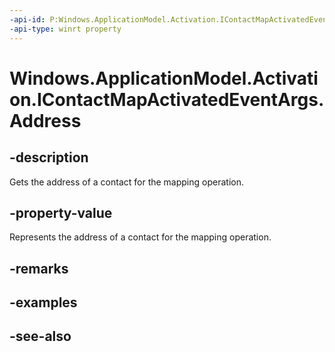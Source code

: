 ----api-id: P:Windows.ApplicationModel.Activation.IContactMapActivatedEventArgs.Address
-api-type: winrt property
---<!-- Property syntaxpublic Windows.ApplicationModel.Contacts.ContactAddress Address { get; }--># Windows.ApplicationModel.Activation.IContactMapActivatedEventArgs.Address## -descriptionGets the address of a contact for the mapping operation.## -property-valueRepresents the address of a contact for the mapping operation.## -remarks## -examples## -see-also